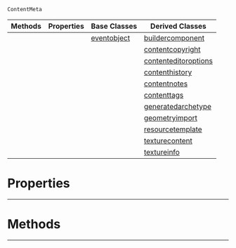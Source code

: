  `ContentMeta`

|Methods|Properties|Base Classes|Derived Classes|
|---|---|---|---|
| | |[eventobject](https://plasmaengine.github.io/PlasmaDocs/Plasma1/C++/code_reference/class_reference/eventobject.markdown)|[buildercomponent](https://plasmaengine.github.io/PlasmaDocs/Plasma1/C++/code_reference/class_reference/buildercomponent.markdown)|
| | | |[contentcopyright](https://plasmaengine.github.io/PlasmaDocs/Plasma1/C++/code_reference/class_reference/contentcopyright.markdown)|
| | | |[contenteditoroptions](https://plasmaengine.github.io/PlasmaDocs/Plasma1/C++/code_reference/class_reference/contenteditoroptions.markdown)|
| | | |[contenthistory](https://plasmaengine.github.io/PlasmaDocs/Plasma1/C++/code_reference/class_reference/contenthistory.markdown)|
| | | |[contentnotes](https://plasmaengine.github.io/PlasmaDocs/Plasma1/C++/code_reference/class_reference/contentnotes.markdown)|
| | | |[contenttags](https://plasmaengine.github.io/PlasmaDocs/Plasma1/C++/code_reference/class_reference/contenttags.markdown)|
| | | |[generatedarchetype](https://plasmaengine.github.io/PlasmaDocs/Plasma1/C++/code_reference/class_reference/generatedarchetype.markdown)|
| | | |[geometryimport](https://plasmaengine.github.io/PlasmaDocs/Plasma1/C++/code_reference/class_reference/geometryimport.markdown)|
| | | |[resourcetemplate](https://plasmaengine.github.io/PlasmaDocs/Plasma1/C++/code_reference/class_reference/resourcetemplate.markdown)|
| | | |[texturecontent](https://plasmaengine.github.io/PlasmaDocs/Plasma1/C++/code_reference/class_reference/texturecontent.markdown)|
| | | |[textureinfo](https://plasmaengine.github.io/PlasmaDocs/Plasma1/C++/code_reference/class_reference/textureinfo.markdown)|


 #  Properties


---  
 #  Methods


---  
 

 